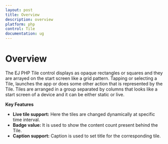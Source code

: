 ```yaml
---
layout: post
title: Overview
description: overview
platform: php
control: Tile
documentation: ug
---
```


# Overview

The EJ PHP Tile control displays as opaque rectangles or squares and they are arrayed on the start screen like a grid pattern. Tapping or selecting a Tile, launches the app or does some other action that is represented by the Tile. Tiles are arranged in a group separated by columns that looks like a start screen of a device and it can be either static or live.

**Key Features**

* **Live tile support:** Here the tiles are changed dynamically at specific time interval.
* **Badge value:** It is used to show the content count present behind the Tile.
* **Caption support:** Caption is used to set title for the corresponding tile.


